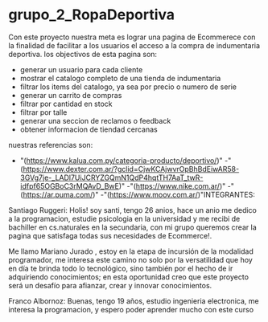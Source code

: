 # grupo_2_RopaDeportiva

Con este proyecto nuestra meta es lograr una pagina de Ecommerece con la finalidad de  facilitar a los usuarios el acceso a la compra de indumentaria deportiva.
 los objectivos de esta pagina son:

- generar un usuario para cada cliente
- mostrar el catalogo completo de una tienda de indumentaria
- filtrar los items del catalogo, ya sea por precio o numero de serie
- generar un carrito de compras
- filtrar por cantidad en stock
- filtrar por talle
- generar una seccion de reclamos o feedback
- obtener informacion de tiendad cercanas

nuestras referencias son:
- "(https://www.kalua.com.py/categoria-producto/deportivo/)"
-"(https://www.dexter.com.ar/?gclid=CjwKCAjwvrOpBhBdEiwAR58-3GVg7je-_LADl7UiJCRYZGQmN1QdP4hqtTH7AaT_twR-idfpf65OGBoC3rMQAvD_BwE)"
-"(https://www.nike.com.ar/)"
-"(https://ar.puma.com/)"
-"(https://www.moov.com.ar/)"INTEGRANTES: 

Santiago Ruggeri: Holis! soy santi, tengo 26 anios, hace un anio me dedico a la programacion, estudie psicologia en la universidad y me recibi de bachiller en cs.naturales en la secundaria, con mi grupo queremos crear la pagina que satisfaga todas sus necesidades de Ecommerce!.

Me llamo Mariano Jurado , estoy en la etapa de incursión de la modalidad programador, me interesa este camino no solo por la versatilidad que hoy en día te brinda todo lo tecnológico, sino también por el hecho de ir adquiriendo conocimientos; en esta oportunidad creo que este proyecto será un desafío para afianzar, crear y innovar conocimientos.

Franco Albornoz: Buenas, tengo 19 años, estudio ingenieria electronica, me interesa la programacion, y espero poder aprender mucho con este curso
